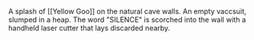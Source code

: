 A splash of [[Yellow Goo]] on the natural cave walls. An empty vaccsuit, slumped in a heap. The word "SILENCE" is scorched into the wall with a handheld laser cutter that lays discarded nearby.